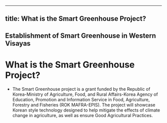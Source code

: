 --- 
 title: What is the Smart Greenhouse Project?
 ---

## Establishment of Smart Greenhouse in Western Visayas

# What is the Smart Greenhouse Project?


 - The Smart Greenhouse project is a grant funded by the Republic of Korea-Ministry of Agriculture, Food, and Rural Affairs-Korea Agency of Education, Promotion and Information Service in Food, Agriculture, Forestry and Fisheries (ROK MAFRA-EPIS).  The project will showcase Korean style technology designed to help mitigate the effects of climate change in agriculture, as well as ensure Good Agricultural Practices.
